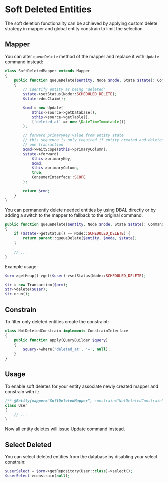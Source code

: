 # Soft Deleted Entities
The soft deletion functionality can be achieved by applying custom delete strategy in mapper and global entity constrain to limit the selection.

## Mapper
You can alter `queueDelete` method of the mapper and replace it with `Update` command instead:

```php
class SoftDeletedMapper extends Mapper
{
    public function queueDelete($entity, Node $node, State $state): CommandInterface
    {
        // identify entity as being "deleted"
        $state->setStatus(Node::SCHEDULED_DELETE);
        $state->decClaim();

        $cmd = new Update(
            $this->source->getDatabase(),
            $this->source->getTable(),
            ['deleted_at' => new \DateTimeImmutable()]
        );

        // forward primaryKey value from entity state
        // this sequence is only required if entity created and deleted within
        // one transaction
        $cmd->waitScope($this->primaryColumn);
        $state->forward(
            $this->primaryKey,
            $cmd,
            $this->primaryColumn,
            true,
            ConsumerInterface::SCOPE
        );

        return $cmd;
    }
}
```

You can permanently delete needed entities by using DBAL directly or by adding a switch to the mapper to fallback to the original command.

```php
public function queueDelete($entity, Node $node, State $state): CommandInterface
{
    if ($state->getStatus() == Node::SCHEDULED_DELETE) {
        return parent::queueDelete($entity, $node, $state);
    }

    // ...
}
```

Example usage:

```php
$orm->getHeap()->get($user)->setStatus(Node::SCHEDULED_DELETE);

$tr = new Transaction($orm);
$tr->delete($user);
$tr->run();
```

## Constrain
To filter only deleted entities create the constraint:

```php
class NotDeletedConstrain implements ConstrainInterface
{
    public function apply(QueryBuilder $query)
    {
        $query->where('deleted_at', '=', null);
    }
}
```

## Usage
To enable soft deletes for your entity associate newly created mapper and constrain with it:

```php
/** @Entity(mapper="SoftDeletedMapper", constrain="NotDeletedConstrain") */
class User
{
    // ...
}
```

Now all entity deletes will issue Update command instead.

## Select Deleted
You can select deleted entities from the database by disabling your select constrain:

```php
$userSelect = $orm->getRepository(User::class)->select();
$userSelect->constrain(null);
```
